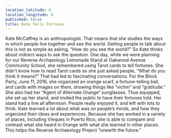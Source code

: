 ```yaml
---
location_latitude: 0
location_longitude: 0
published: false
title: Kate Tells Fortunes
---
```

Kate McCaffrey is an anthropologist.  That means that she studies the ways in which people live together and see the world.  Getting people to talk about this is not as simple as asking, “How do you see the world?”  So Kate thinks about indirect ways to ask the question.  One day, while we were planning for our Reverse Archaeology Lemonade Stand at Oakwood Avenue Community School, she remembered using Tarot cards to tell fortunes.  She didn’t know how to read Tarot cards so she just asked people, “What do you think it means?”  That had led to fascinating conversations.  For the Block Party, June 11, 2016, she organized an orange scarf, a fortune-telling ball, and cards with images on them, showing things like “victim” and “gratitude.”  She also had her “Agent of Alternate Orange” sunglasses.  Thus equipped, she set up her stand, and invited the public to have their fortunes told.  Her stand had a line all afternoon.  People really enjoyed it, and left with lots to think.  Kate learned a lot about what was on people’s minds, and how they organized their ideas and experiences.  Because she has worked in a variety of places, including Vieques in Puerto Rico, she is able to compare and contrast what she heard in Orange with what she learned in other places.  This helps the Reverse Archaeology Project “unearth the future.”

